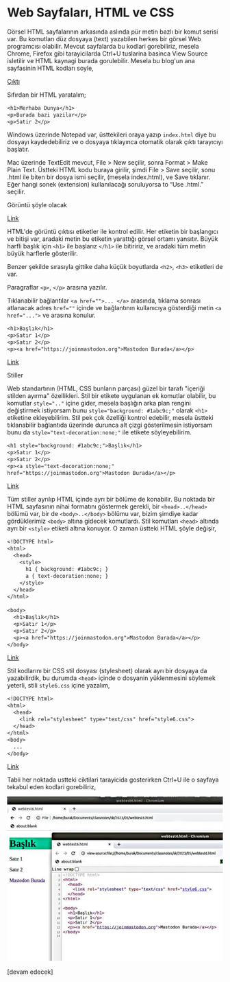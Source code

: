 # Web Sayfaları, HTML ve CSS

Görsel HTML sayfalarının arkasında aslında pür metin bazlı bir komut
serisi var. Bu komutları düz dosyaya (text) yazabilen herkes bir
görsel Web programcısı olabilir. Mevcut sayfalarda bu kodlari
gorebiliriz, mesela Chrome, Firefox gibi tarayicilarda Ctrl+U tuslarina
basinca View Source isletilir ve HTML kaynagi burada gorulebilir.
Mesela bu blog'un ana sayfasinin HTML kodları soyle,

[Çıktı](web1.jpg)

Sıfırdan bir HTML yaratalım;

```
<h1>Merhaba Dunya</h1>
<p>Burada bazi yazilar</p>
<p>Satir 2</p>
```

Windows üzerinde Notepad var, üsttekileri oraya yazıp `index.html`
diye bu dosyayı kaydedebiliriz ve o dosyaya tıklayınca otomatik olarak
çıktı tarayıcıyı başlatır.

Mac üzerinde TextEdit mevcut, File > New seçilir, sonra Format > Make
Plain Text. Üstteki HTML kodu buraya girilir, şimdi File > Save seçilir,
sonu .html ile biten bir dosya ismi seçilir, (mesela index.html), ve Save
tıklanır. Eğer hangi sonek (extension) kullanılacağı soruluyorsa to
“Use .html.” seçilir.

Görüntü şöyle olacak

[Link](webtest1.html)

HTML'de görüntü çıktısı etiketler ile kontrol edilir. Her etiketin bir
başlangıcı ve bitişi var, aradaki metin bu etiketin yarattığı görsel
ortamı yansıtır. Büyük harfli başlık için `<h1>` ile başlarız `</h1>`
ile bitiririz, ve aradaki tüm metin büyük harflerle gösterilir.

Benzer şekilde sırasıyla gittike daha küçük boyutlarda `<h2>`, `<h3>`
etiketleri de var.

Paragraflar `<p>`, `</p>` arasına yazılır. 

Tıklanabilir bağlantılar `<a href="">... </a>` arasında, tıklama
sonrası atlanacak adres `href=""` içinde ve bağlantının kullanıcıya
gösterdiği metin `<a href="...">` ve </a> arasına konulur.

```
<h1>Başlık</h1>
<p>Satır 1</p>
<p>Satır 2</p>
<p><a href="https://joinmastodon.org">Mastodon Burada</a></p>
```

[Link](webtest2.html)

Stiller

Web standartının (HTML, CSS bunların parçası) güzel bir tarafı
"içeriği stilden ayırma" özellikleri. Stil bir etikete uygulanan ek
komutlar olabilir, bu komutlar `style=".."` içine gider, mesela
başlığın arka plan rengini değiştirmek istiyorsam bunu `style="background: #1abc9c;"`
olarak `<h1>` etiketine ekleyebilirim. Stil pek çok özelliği kontrol edebilir,
mesela üstteki tıklanabilir bağlantıda üzerinde durunca alt çizgi gösterilmesin
istiyorsam bunu da `style="text-decoration:none;"` ile etikete söyleyebilirim.

```
<h1 style="background: #1abc9c;">Başlık</h1>
<p>Satır 1</p>
<p>Satır 2</p>
<p><a style="text-decoration:none;" href="https://joinmastodon.org">Mastodon Burada</a></p>
```

[Link](webtest4.html)

Tüm stiller ayrılıp HTML içinde ayrı bir bölüme de konabilir. Bu noktada bir HTML
sayfasının nihai formatını göstermek gerekli, bir `<head>..</head>` bölümü var,
bir de `<body>..</body>` bölümu var, bizim şimdiye kadar gördüklerimiz `<body>`
altına gidecek komutlardı. Stil komutları `<head>` altında ayrı bir `<style>`
etiketi altına konuyor. O zaman üstteki HTML şöyle değişir,

```
<!DOCTYPE html>
<html>
  <head>
    <style>
      h1 { background: #1abc9c; }
      a { text-decoration:none; }
    </style>
  </head>
</html>

<body>
  <h1>Başlık</h1>
  <p>Satır 1</p>
  <p>Satır 2</p>
  <p><a href="https://joinmastodon.org">Mastodon Burada</a></p>
</body>
```

[Link](webtest5.html)


Stil kodlarını bir CSS stil dosyası (stylesheet) olarak ayrı bir dosyaya da
yazabilirdik, bu durumda `<head>` içinde o dosyanin yüklenmesini söylemek
yeterli, stili `style6.css` içine yazalım,

```
<!DOCTYPE html>
<html>
  <head>
    <link rel="stylesheet" type="text/css" href="style6.css">
  </head>
</html>
<body>
  ...
</body>
```

[Link](webtest6.html)

Tabii her noktada ustteki ciktilari tarayicida gosterirken Ctrl+U ile
o sayfaya tekabul eden kodlari gorebiliriz,

![](web2.jpg)






[devam edecek]

